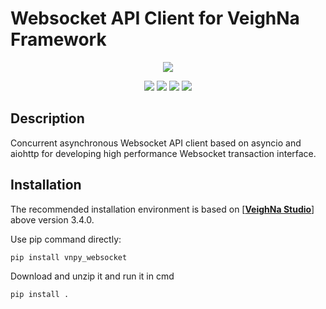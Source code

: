 # Websocket API Client for VeighNa Framework

<p align="center">
  <img src ="https://vnpy.oss-cn-shanghai.aliyuncs.com/vnpy-logo.png"/>
</p>

<p align="center">
    <img src ="https://img.shields.io/badge/version-1.0.5-blueviolet.svg"/>
    <img src ="https://img.shields.io/badge/platform-windows|linux|macos-yellow.svg"/>
    <img src ="https://img.shields.io/badge/python-3.7|3.8|3.9|3.10-blue.svg" />
    <img src ="https://img.shields.io/github/license/vnpy/vnpy.svg?color=orange"/>
</p>

## Description

Concurrent asynchronous Websocket API client based on asyncio and aiohttp for developing high performance Websocket transaction interface.

## Installation

The recommended installation environment is based on [[**VeighNa Studio**](https://edarchimbaud.com/veighna-website)] above version 3.4.0.

Use pip command directly:

```bash
pip install vnpy_websocket
```

Download and unzip it and run it in cmd

```bash
pip install .
```
